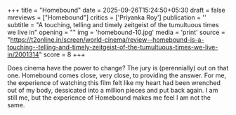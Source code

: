 +++
title = "Homebound"
date = 2025-09-26T15:24:50+05:30
draft = false
mreviews = ["Homebound"]
critics = ['Priyanka Roy']
publication = ''
subtitle = "A touching, telling and timely zeitgeist of the tumultuous times we live in"
opening = ""
img = 'homebound-10.jpg'
media = 'print'
source = "https://t2online.in/screen/world-cinema/review--homebound-is-a-touching--telling-and-timely-zeitgeist-of-the-tumultuous-times-we-live-in/2001314"
score = 8
+++

Does cinema have the power to change? The jury is (perennially) out on that one. Homebound comes close, very close, to providing the answer. For me, the experience of watching this film felt like my heart had been wrenched out of my body, dessicated into a million pieces and put back again. I am still me, but the experience of Homebound makes me feel I am not the same.
